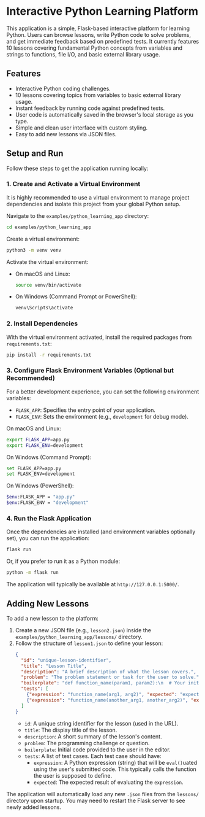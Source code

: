 # Interactive Python Learning Platform

This application is a simple, Flask-based interactive platform for learning Python. Users can browse lessons, write Python code to solve problems, and get immediate feedback based on predefined tests. It currently features 10 lessons covering fundamental Python concepts from variables and strings to functions, file I/O, and basic external library usage.

## Features

- Interactive Python coding challenges.
- 10 lessons covering topics from variables to basic external library usage.
- Instant feedback by running code against predefined tests.
- User code is automatically saved in the browser's local storage as you type.
- Simple and clean user interface with custom styling.
- Easy to add new lessons via JSON files.

## Setup and Run

Follow these steps to get the application running locally:

### 1. Create and Activate a Virtual Environment

It is highly recommended to use a virtual environment to manage project dependencies and isolate this project from your global Python setup.

Navigate to the `examples/python_learning_app` directory:
```bash
cd examples/python_learning_app
```

Create a virtual environment:
```bash
python3 -m venv venv
```

Activate the virtual environment:
*   On macOS and Linux:
    ```bash
    source venv/bin/activate
    ```
*   On Windows (Command Prompt or PowerShell):
    ```bash
    venv\Scripts\activate
    ```

### 2. Install Dependencies

With the virtual environment activated, install the required packages from `requirements.txt`:
```bash
pip install -r requirements.txt
```

### 3. Configure Flask Environment Variables (Optional but Recommended)

For a better development experience, you can set the following environment variables:

*   `FLASK_APP`: Specifies the entry point of your application.
*   `FLASK_ENV`: Sets the environment (e.g., `development` for debug mode).

On macOS and Linux:
```bash
export FLASK_APP=app.py
export FLASK_ENV=development
```

On Windows (Command Prompt):
```bash
set FLASK_APP=app.py
set FLASK_ENV=development
```
On Windows (PowerShell):
```bash
$env:FLASK_APP = "app.py"
$env:FLASK_ENV = "development"
```

### 4. Run the Flask Application

Once the dependencies are installed (and environment variables optionally set), you can run the application:

```bash
flask run
```
Or, if you prefer to run it as a Python module:
```bash
python -m flask run
```

The application will typically be available at `http://127.0.0.1:5000/`.

## Adding New Lessons

To add a new lesson to the platform:

1.  Create a new JSON file (e.g., `lesson2.json`) inside the `examples/python_learning_app/lessons/` directory.
2.  Follow the structure of `lesson1.json` to define your lesson:
    ```json
    {
      "id": "unique-lesson-identifier", 
      "title": "Lesson Title",
      "description": "A brief description of what the lesson covers.",
      "problem": "The problem statement or task for the user to solve.",
      "boilerplate": "def function_name(param1, param2):\n  # Your initial code here\n  pass",
      "tests": [
        {"expression": "function_name(arg1, arg2)", "expected": "expected_output"},
        {"expression": "function_name(another_arg1, another_arg2)", "expected": "another_expected_output"}
      ]
    }
    ```
    *   `id`: A unique string identifier for the lesson (used in the URL).
    *   `title`: The display title of the lesson.
    *   `description`: A short summary of the lesson's content.
    *   `problem`: The programming challenge or question.
    *   `boilerplate`: Initial code provided to the user in the editor.
    *   `tests`: A list of test cases. Each test case should have:
        *   `expression`: A Python expression (string) that will be `eval()`uated using the user's submitted code. This typically calls the function the user is supposed to define.
        *   `expected`: The expected result of evaluating the `expression`.

The application will automatically load any new `.json` files from the `lessons/` directory upon startup. You may need to restart the Flask server to see newly added lessons.
